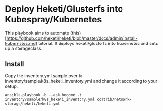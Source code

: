 # Deploy Heketi/Glusterfs into Kubespray/Kubernetes
This playbook aims to automate (this)[https://github.com/heketi/heketi/blob/master/docs/admin/install-kubernetes.md] tutorial. It deploys heketi/glusterfs into kubernetes and sets up a storageclass.

## Install
Copy the inventory.yml.sample over to inventory/sample/k8s_heketi_inventory.yml and change it according to your setup.
```
ansible-playbook -b --ask-become -i inventory/sample/k8s_heketi_inventory.yml contrib/network-storage/heketi/heketi.yml
```
